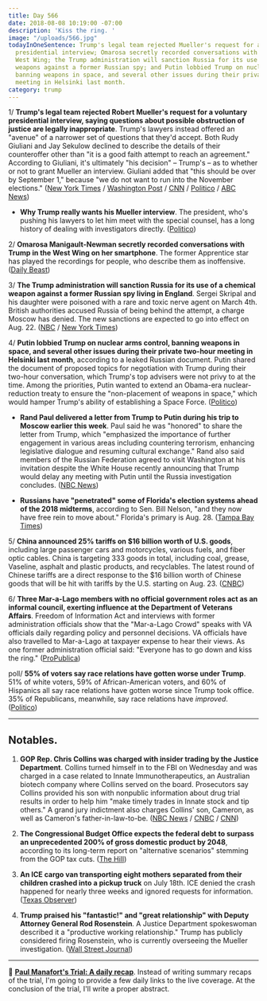 ```yaml
---
title: Day 566
date: 2018-08-08 10:19:00 -07:00
description: 'Kiss the ring. '
image: "/uploads/566.jpg"
todayInOneSentence: Trump's legal team rejected Mueller's request for a voluntary
  presidential interview; Omarosa secretly recorded conversations with Trump in the
  West Wing; the Trump administration will sanction Russia for its use of a chemical
  weapons against a former Russian spy; and Putin lobbied Trump on nuclear arms control,
  banning weapons in space, and several other issues during their private two-hour
  meeting in Helsinki last month.
category: trump
---
```


1/ **Trump's legal team rejected Robert Mueller's request for a voluntary presidential interview, saying questions about possible obstruction of justice are legally inappropriate**. Trump's lawyers instead offered an "avenue" of a narrower set of questions that they'd accept. Both Rudy Giuliani and Jay Sekulow declined to describe the details of their counteroffer other than "it is a good faith attempt to reach an agreement." According to Giuliani, it's ultimately "his decision" – Trump's – as to whether or not to grant Mueller an interview. Giuliani added that "this should be over by September 1," because "we do not want to run into the November elections." ([New York Times](https://www.nytimes.com/2018/08/08/us/politics/trump-mueller-interview.html) / [Washington Post](https://www.washingtonpost.com/politics/trump-lawyers-reject-interview-request-by-special-counsel-in-russia-probe/2018/08/08/d244b782-9b33-11e8-843b-36e177f3081c_story.html) / [CNN](https://www.cnn.com/2018/08/08/politics/donald-trump-robert-mueller-interview-rudy-giuliani/index.html) / [Politico](https://www.politico.com/story/2018/08/07/mueller-trump-giuliani-obstruction-justice-766372) / [ABC News](https://abcnews.go.com/Politics/giuliani-presidents-decision-interview-mueller/story?id=57111248))

* **Why Trump really wants his Mueller interview**. The president, who's pushing his lawyers to let him meet with the special counsel, has a long history of dealing with investigators directly. ([Politico](https://www.politico.com/story/2018/08/08/trump-mueller-new-york-766212))

2/ **Omarosa Manigault-Newman secretly recorded conversations with Trump in the West Wing on her smartphone**. The former Apprentice star has played the recordings for people, who describe them as inoffensive. ([Daily Beast](https://www.thedailybeast.com/omarosa-secretly-recorded-trumpand-played-the-audio-for-people-while-shopping-her-new-book-sources-say))

3/ **The Trump administration will sanction Russia for its use of a chemical weapon against a former Russian spy living in England**. Sergei Skripal and his daughter were poisoned with a rare and toxic nerve agent on March 4th. British authorities accused Russia of being behind the attempt, a charge Moscow has denied. The new sanctions are expected to go into effect on Aug. 22. ([NBC](https://www.nbcnews.com/politics/donald-trump/trump-administration-hit-russia-new-sanctions-skripal-poisoning-n898856) / [New York Times](https://www.nytimes.com/2018/08/08/world/europe/sanctions-russia-poisoning-spy-trump-putin.html))

4/ **Putin lobbied Trump on nuclear arms control, banning weapons in space, and several other issues during their private two-hour meeting in Helsinki last month**, according to a leaked Russian document. Putin shared the document of proposed topics for negotiation with Trump during their two-hour conversation, which Trump's top advisers were not privy to at the time. Among the priorities, Putin wanted to extend an Obama-era nuclear-reduction treaty to ensure the "non-placement of weapons in space," which would hamper Trump's ability of establishing a Space Force. ([Politico](https://www.politico.com/story/2018/08/07/putin-trump-arms-control-russia-724718))

* **Rand Paul delivered a letter from Trump to Putin during his trip to Moscow earlier this week**. Paul said he was "honored" to share the letter from Trump, which "emphasized the importance of further engagement in various areas including countering terrorism, enhancing legislative dialogue and resuming cultural exchange." Rand also said members of the Russian Federation agreed to visit Washington at his invitation despite the White House recently announcing that Trump would delay any meeting with Putin until the Russia investigation concludes. ([NBC News](https://www.nbcnews.com/politics/congress/sen-rand-paul-says-he-delivered-letter-trump-putin-n898676))

* **Russians have "penetrated" some of Florida's election systems ahead of the 2018 midterms**, according to Sen. Bill Nelson, "and they now have free rein to move about." Florida's primary is Aug. 28. ([Tampa Bay Times](https://www.tampabay.com/florida-politics/buzz/2018/08/08/bill-nelson-the-russians-have-penetrated-some-florida-voter-election-systems/))

5/ **China announced 25% tariffs on $16 billion worth of U.S. goods**, including large passenger cars and motorcycles, various fuels, and fiber optic cables. China is targeting 333 goods in total, including coal, grease, Vaseline, asphalt and plastic products, and recyclables. The latest round of Chinese tariffs are a direct response to the $16 billion worth of Chinese goods that will be hit with tariffs by the U.S. starting on Aug. 23. ([CNBC](https://www.cnbc.com/2018/08/08/china-announces-25percent-tariffs-on-16-billion-worth-of-us-goods-including.html))

6/ **Three Mar-a-Lago members with no official government roles act as an informal council, exerting influence at the Department of Veterans Affairs**. Freedom of Information Act and interviews with former administration officials show that the "Mar-a-Lago Crowd" speaks with VA officials daily regarding policy and personnel decisions. VA officials have also travelled to Mar-a-Lago at taxpayer expense to hear their views. As one former administration official said: "Everyone has to go down and kiss the ring." ([ProPublica](https://www.propublica.org/article/ike-perlmutter-bruce-moskowitz-marc-sherman-shadow-rulers-of-the-va))

poll/ **55% of voters say race relations have gotten worse under Trump**. 51% of white voters, 59% of African-American voters, and 60% of Hispanics all say race relations have gotten worse since Trump took office. 35% of Republicans, meanwhile, say race relations have *improved*. ([Politico](https://www.politico.com/story/2018/08/08/trump-race-relations-poll-766395))

---

## Notables.

1. **GOP Rep. Chris Collins was charged with insider trading by the Justice Department**. Collins turned himself in to the FBI on Wednesday and was charged in a case related to Innate Immunotherapeutics, an Australian biotech company where Collins served on the board. Prosecutors say Collins provided his son with nonpublic information about drug trial results in order to help him "make timely trades in Innate stock and tip others." A grand jury indictment also charges Collins' son, Cameron, as well as Cameron's father-in-law-to-be. ([NBC News](https://www.nbcnews.com/politics/politics-news/new-york-rep-chris-collins-arrested-insider-trading-charges-n898661) / [CNBC](https://www.cnbc.com/2018/08/08/gop-congressman-chris-collins-to-be-indicted-on-insider-trading-charge.html) / [CNN](https://www.cnn.com/2018/08/08/politics/chris-collins-indicted-insider-trading/index.html))

2. **The Congressional Budget Office expects the federal debt to surpass an unprecedented 200% of gross domestic product by 2048**, according to its long-term report on "alternative scenarios" stemming from the GOP tax cuts. ([The Hill](http://thehill.com/policy/finance/400974-cbo-national-debt-could-be-twice-the-size-of-gdp-by-2048))

3. **An ICE cargo van transporting eight mothers separated from their children crashed into a pickup truck** on July 18th. ICE denied the crash happened for nearly three weeks and ignored requests for information. ([Texas Observer](https://www.texasobserver.org/ice-crashed-a-van-full-of-separated-mothers-then-denied-it-ever-happened/))

4. **Trump praised his "fantastic!" and "great relationship" with Deputy Attorney General Rod Rosenstein**. A Justice Department spokeswoman described it a "productive working relationship." Trump has publicly considered firing Rosenstein, who is currently overseeing the Mueller investigation.  ([Wall Street Journal](https://www.wsj.com/articles/its-fantastic-trump-warms-to-rosenstein-1533720601))

---

📰 **[Paul Manafort's Trial: A daily recap](https://whatthefuckjusthappenedtoday.com/paul-manaforts-trial/)**. Instead of writing summary recaps of the trial, I'm going to provide a few daily links to the live coverage. At the conclusion of the trial, I'll write a proper abstract.
